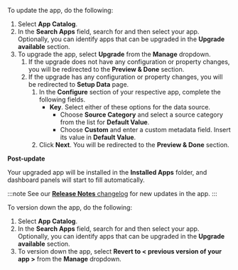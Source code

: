 To update the app, do the following:

1. Select **App Catalog**.
1. In the **Search Apps** field, search for and then select your app. <br/>Optionally, you can identify apps that can be upgraded in the **Upgrade available** section.
1. To upgrade the app, select **Upgrade** from the **Manage** dropdown.
    1. If the upgrade does not have any configuration or property changes, you will be redirected to the **Preview & Done** section.
    1. If the upgrade has any configuration or property changes, you will be redirected to **Setup Data** page.
        1. In the **Configure** section of your respective app, complete the following fields.
            - **Key**. Select either of these options for the data source.
                * Choose **Source Category** and select a source category from the list for **Default Value**.
                * Choose **Custom** and enter a custom metadata field. Insert its value in **Default Value**.
        1. Click **Next**. You will be redirected to the **Preview & Done** section.

**Post-update**

Your upgraded app will be installed in the **Installed Apps** folder, and dashboard panels will start to fill automatically.

:::note
See our [**Release Notes** changelog](/release-notes-service) for new updates in the app.
:::

To version down the app, do the following:

1. Select **App Catalog**.
1. In the **Search Apps** field, search for and then select your app. <br/>Optionally, you can identify apps that can be upgraded in the **Upgrade available** section.
1. To version down the app, select **Revert to < previous version of your app >** from the **Manage** dropdown.